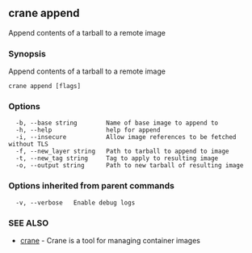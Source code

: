 ## crane append

Append contents of a tarball to a remote image

### Synopsis

Append contents of a tarball to a remote image

```
crane append [flags]
```

### Options

```
  -b, --base string        Name of base image to append to
  -h, --help               help for append
  -i, --insecure           Allow image references to be fetched without TLS
  -f, --new_layer string   Path to tarball to append to image
  -t, --new_tag string     Tag to apply to resulting image
  -o, --output string      Path to new tarball of resulting image
```

### Options inherited from parent commands

```
  -v, --verbose   Enable debug logs
```

### SEE ALSO

* [crane](crane.md)	 - Crane is a tool for managing container images

